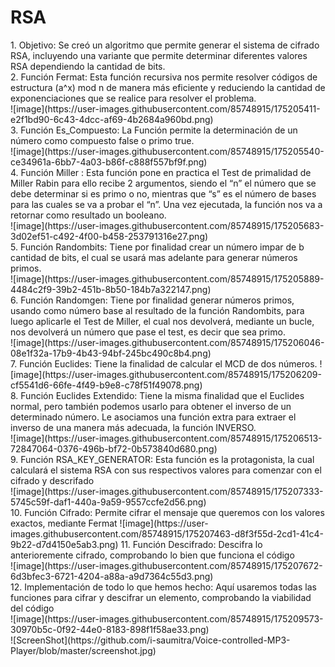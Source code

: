 <h1> RSA</h1>
1. Objetivo: Se creó un algoritmo que permite generar el sistema de cifrado RSA, incluyendo una variante que permite determinar diferentes valores RSA dependiendo la cantidad de bits.<br> 2. Función Fermat: Esta función recursiva nos permite resolver códigos de estructura (a^x) mod n de manera más eficiente y reduciendo la cantidad de exponenciaciones que se realice para resolver el problema.<br> ![image](https://user-images.githubusercontent.com/85748915/175205411-e2f1bd90-6c43-4dcc-af69-4b2684a960bd.png) <br>3. Función Es_Compuesto: La Función permite la determinación de un número como compuesto false o primo true.<br> ![image](https://user-images.githubusercontent.com/85748915/175205540-ce34961a-6bb7-4a03-b86f-c888f557bf9f.png)<br> 4. Función Miller : Esta función pone en practica el Test de primalidad de Miller Rabin para ello recibe 2 argumentos, siendo el “n” el número que se debe determinar si es primo o no, mientras que “s” es el número de bases para las cuales se va a probar el “n”. Una vez ejecutada, la función nos va a retornar como resultado un booleano. <br>![image](https://user-images.githubusercontent.com/85748915/175205683-3d02ef51-c492-4f00-b458-253791316e27.png) <br>5. Función Randombits: Tiene por finalidad crear un número impar de b cantidad de bits, el cual se usará mas adelante para generar números primos.<br> ![image](https://user-images.githubusercontent.com/85748915/175205889-4484c2f9-39b2-451b-8b50-184b7a322147.png)<br>6. Función Randomgen: Tiene por finalidad generar números primos, usando como número base al resultado de la función Randombits, para luego aplicarle el Test de Miller, el cual nos devolverá, mediante un bucle, nos devolverá un número que pase el test, es decir que sea primo.<br> ![image](https://user-images.githubusercontent.com/85748915/175206046-08e1f32a-17b9-4b43-94bf-245bc490c8b4.png)<br> 7. Función Euclides: Tiene la finalidad de calcular el MCD de dos números. ![image](https://user-images.githubusercontent.com/85748915/175206209-cf5541d6-66fe-4f49-b9e8-c78f51f49078.png)<br> 8. Función Euclides Extendido: Tiene la misma finalidad que el Euclides normal, pero también podemos usarlo para obtener el inverso de un determinado número. Le asociamos una función extra para extraer el inverso de una manera más adecuada, la función INVERSO. <br>![image](https://user-images.githubusercontent.com/85748915/175206513-72847064-0376-496b-bf72-0b573840d680.png) <br>9. Función RSA_KEY_GENERATOR: Esta función es la protagonista, la cual calculará el sistema RSA con sus respectivos valores para comenzar con el cifrado y descrifado <br>![image](https://user-images.githubusercontent.com/85748915/175207333-5745c59f-daf1-440a-9a59-9557ccfe2d56.png)<br> 10. Función Cifrado: Permite cifrar el mensaje que queremos con los valores exactos, mediante Fermat ![image](https://user-images.githubusercontent.com/85748915/175207463-d8f3f55d-2cd1-41c4-9b22-d7d4150e5ab3.png) 11. Función Descifrado: Descifra lo anterioremente cifrado, comprobando lo bien que funciona el código<br> ![image](https://user-images.githubusercontent.com/85748915/175207672-6d3bfec3-6721-4204-a88a-a9d7364c55d3.png)<br> 12. Implementación de todo lo que hemos hecho: Aquí usaremos todas las funciones para cifrar y descifrar un elemento, comprobando la viabilidad del código <br>
![image](https://user-images.githubusercontent.com/85748915/175209573-30970b5c-0f92-44e0-8183-898f1f58ae33.png)<br>![ScreenShot](https://github.com/i-saumitra/Voice-controlled-MP3-Player/blob/master/screenshot.jpg)


